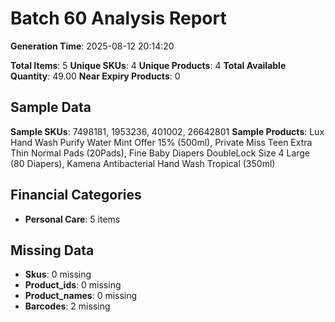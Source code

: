 # Batch 60 Analysis Report

**Generation Time**: 2025-08-12 20:14:20

**Total Items**: 5
**Unique SKUs**: 4
**Unique Products**: 4
**Total Available Quantity**: 49.00
**Near Expiry Products**: 0

## Sample Data
**Sample SKUs**: 7498181, 1953236, 401002, 26642801
**Sample Products**: Lux Hand Wash Purify Water Mint Offer 15% (500ml), Private Miss Teen Extra Thin Normal Pads (20Pads), Fine Baby Diapers DoubleLock Size 4 Large (80 Diapers), Kamena Antibacterial Hand Wash Tropical (350ml)

## Financial Categories
- **Personal Care**: 5 items

## Missing Data
- **Skus**: 0 missing
- **Product_ids**: 0 missing
- **Product_names**: 0 missing
- **Barcodes**: 2 missing
